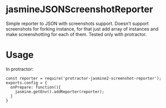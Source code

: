 # jasmineJSONScreenshotReporter
Simple reporter to JSON with screenshots support. 
Doesn't support screenshots for forking instance, for that just add array of instances and make screenshotting for each of them.
Tested only with protractor.

# Usage 
In protractor:

```
const reporter = require('protractor-jasmine2-screenshot-reporter');
exports.config = {  
  onPrepare: function(){
    jasmine.getEnv().addReporter(reporter);
  }
}
```
